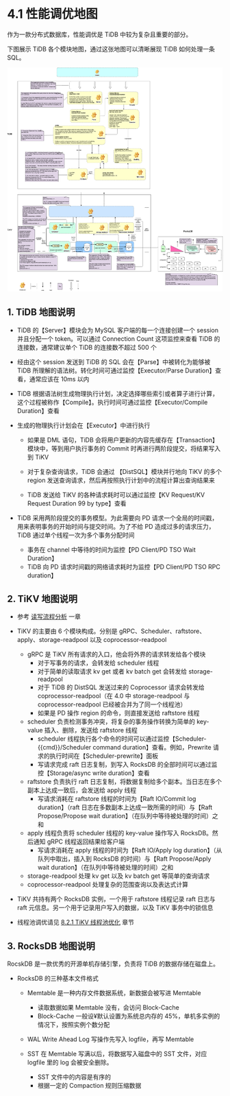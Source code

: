 # 4.1 性能调优地图

作为一款分布式数据库，性能调优是 TiDB 中较为复杂且重要的部分。

下图展示 TiDB 各个模块地图，通过这张地图可以清晰展现 TiDB 如何处理一条 SQL。

![tidb performance](/res/session3/chapter4/performance-map/performance-map.png)

## 1. TiDB 地图说明

* TiDB 的【Server】模块会为 MySQL 客户端的每一个连接创建一个 session 并且分配一个 token。可以通过 Connection Count 这项监控来查看 TiDB 的连接数，通常建议单个 TiDB 的连接数不超过 500 个

* 经由这个 session 发送到 TiDB 的 SQL 会在【Parse】中被转化为能够被 TiDB 所理解的语法树。转化时间可通过监控【Executor/Parse Duration】查看，通常应该在 10ms 以内

* TiDB 根据语法树生成物理执行计划，决定选择哪些索引或者算子进行计算，这个过程被称作【Compile】。执行时间可通过监控【Executor/Compile Duration】查看

* 生成的物理执行计划会在【Executor】中进行执行

    * 如果是 DML 语句，TiDB 会将用户更新的内容先缓存在【Transaction】模块中，等到用户执行事务的 Commit 时再进行两阶段提交，将结果写入到 TiKV

    * 对于复杂查询请求，TiDB 会通过 【DistSQL】模块并行地向 TiKV 的多个 region 发送查询请求，然后再按照执行计划中的流程计算出查询结果来

    * TiDB 发送给 TiKV 的各种请求耗时可以通过监控【KV Request/KV Request Duration 99 by type】查看

* TiDB 采用两阶段提交的事务模型。为此需要向 PD 请求一个全局的时间戳，用来表明事务的开始时间与提交时间。为了不给 PD 造成过多的请求压力，TiDB 通过单个线程一次为多个事务分配时间

    * 事务在 channel 中等待的时间为监控【PD Client/PD TSO Wait Duration】
    * TiDB 向 PD 请求时间戳的网络请求耗时为监控【PD Client/PD TSO RPC duration】

## 2. TiKV 地图说明

* 参考 [读写流程分析](/session3/chapter4/read-write-metrics.md) 一章

* TiKV 的主要由 6 个模块构成。分别是 gRPC、Scheduler、raftstore、apply、storage-readpool 以及 coprocessor-readpool
    * gRPC 是 TiKV 所有请求的入口，他会将外界的请求转发给各个模块
        * 对于写事务的请求，会转发给 scheduler 线程
        * 对于简单的读取请求 kv get 或者 kv batch get 会转发给 storage-readpool
        * 对于 TiDB 的 DistSQL 发送过来的 Coprocessor 请求会转发给 coprocessor-readpool（在 4.0 中 storage-readpool 与 coprocessor-readpool 已经被合并为了同一个线程池）
        * 如果是 PD 操作 region 的命令，则直接发送给 raftstore 线程
    * scheduler 负责检测事务冲突，将复杂的事务操作转换为简单的 key-value 插入、删除，发送给 raftstore 线程
        * scheduler 线程执行各个命令的时间可以通过监控【Scheduler-{{cmd}}/Scheduler command duration】查看。例如，Prewrite 请求的执行时间在【Scheduler-prewrite】面板
        * 写请求完成 raft 日志复制，到写入 RocksDB 的全部时间可以通过监控【Storage/async write duration】查看
    * raftstore 负责执行 raft 日志复制，将数据复制给多个副本。当日志在多个副本上达成一致后，会发送给 apply 线程
        * 写请求消耗在 raftstore 线程的时间为【Raft IO/Commit log duration】（raft 日志在多数副本上达成一致所需的时间）与【Raft Propose/Propose wait duration】（在队列中等待被处理的时间）之和
    * apply 线程负责将 scheduler 线程的 key-value 操作写入 RocksDB。然后通知 gRPC 线程返回结果给客户端
        * 写请求消耗在 apply 线程的时间为【Raft IO/Apply log duration】（从队列中取出，插入到 RocksDB 的时间）与【Raft Propose/Apply wait duration】（在队列中等待被处理的时间）之和
    * storage-readpool 处理 kv get 以及 kv batch get 等简单的查询请求
    * coprocessor-readpool 处理复杂的范围查询以及表达式计算
* TiKV 共持有两个 RocksDB 实例，一个用于 raftstore 线程记录 raft 日志与 raft 元信息。另一个用于记录用户写入的数据，以及 TiKV 事务中的锁信息
* 线程池调优请见 [8.2.1 TiKV 线程池优化](/session4/chapter8/threadpool-optimize.md) 章节

## 3. RocksDB 地图说明

RocskDB 是一款优秀的开源单机存储引擎，负责将 TiDB 的数据存储在磁盘上。

* RocksDB 的三种基本文件格式

    * Memtable 是一种内存文件数据系统，新数据会被写进 Memtable
        * 读取数据如果 Memtable 没有，会访问 Block-Cache
        * Block-Cache 一般设¥默认设置为系统总内存的 45%，单机多实例的情况下，按照实例个数分配

    * WAL Write Ahead Log 写操作先写入 logfile，再写 Memtable
    * SST 在 Memtable 写满以后，将数据写入磁盘中的 SST 文件，对应 logfile 里的 log 会被安全删除。

        * SST 文件中的内容是有序的
        * 根据一定的 Compaction 规则压缩数据